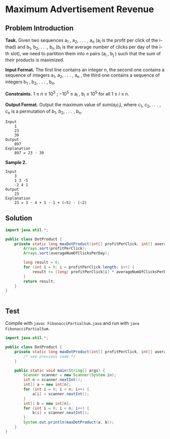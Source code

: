 # Maximum Advertisement Revenue

## Problem Introduction

**Task.** Given two sequences a<sub>1</sub> , a<sub>2</sub>, _. . ._ , a<sub>n</sub> (a<sub>i</sub> is the profit per
click of the i-thad) and b<sub>1</sub>, b<sub>2</sub>, _. . ._, b<sub>n</sub> (b<sub>i</sub> is the average number of
clicks per day of the i-th slot), we need to partition them into _n_ pairs (a<sub>i</sub> , b<sub>j</sub> ) such that
the sum of their products is maximized.

**Input Format.** The first line contains an integer _n_, the second one contains a sequence of integers a<sub>1</sub>,
a<sub>2</sub>, _. . ._ , a<sub>n</sub> , the third one contains a sequence of integers b<sub>1</sub> , b<sub>2</sub>, _.
. ._ , b<sub>n</sub>.

**Constraints.** 1 ≤ _n_ ≤ 10<sup>3</sup> ; −10<sup>5</sup> ≤ a<sub>i</sub> , b<sub>i</sub> ≤ 10<sup>5</sup> for all 1
≤ _i_ ≤ _n_.

**Output Format.** Output the maximum value of _sum_(_a_<sub>i</sub>_c_<sub>i</sub>), where _c_<sub>1</sub>, 
_c_<sub>2</sub>, _. . ._ , _c_<sub>n</sub> is a permutation of _b_<sub>1</sub>, _b_<sub>2</sub>, _. . ._ , 
_b_<sub>n</sub>.

```text
Input
    1
    23
    39
Output
    897
Explanation
    897 = 23 · 39
```

**Sample 2.**

```text
Input
    3
    1 3 -5
    -2 4 1
Output
    23
Explanation
    23 = 3 · 4 + 1 · 1 + (−5) · (−2)
```

## Solution

```java
import java.util.*;

public class DotProduct {
    private static long maxDotProduct(int[] profitPerClick, int[] averageNumOfClicksPerDay) {
        Arrays.sort(profitPerClick);
        Arrays.sort(averageNumOfClicksPerDay);

        long result = 0;
        for (int i = 0; i < profitPerClick.length; i++) {
            result += (long) profitPerClick[i] * averageNumOfClicksPerDay[i];
        }
        return result;
    }
}



```

## Test

Compile with `javac FibonacciPartialSum.java` and run with `java FibonacciPartialSum`.

```java
import java.util.*;

public class DotProduct {
    private static long maxDotProduct(int[] profitPerClick, int[] averageNumOfClicksPerDay) {
        /* see previous code */
    }

    public static void main(String[] args) {
        Scanner scanner = new Scanner(System.in);
        int n = scanner.nextInt();
        int[] a = new int[n];
        for (int i = 0; i < n; i++) {
            a[i] = scanner.nextInt();
        }
        int[] b = new int[n];
        for (int i = 0; i < n; i++) {
            b[i] = scanner.nextInt();
        }
        System.out.println(maxDotProduct(a, b));
    }
}
```